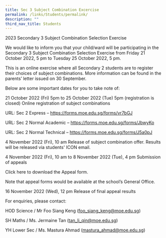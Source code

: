 ```yaml
---
title: Sec 3 Subject Combination Excercise
permalink: /links/Students/permalink/
description: ""
third_nav_title: Students
---
```

2023 Secondary 3 Subject Combination Selection Exercise

We would like to inform you that your child/ward will be participating in the Secondary 3 Subject Combination Selection Exercise from Friday 21 October 2022, 5 pm to Tuesday 25 October 2022, 5 pm.

This is an online exercise where all Secondary 2 students are to register their choices of subject combinations. More information can be found in the parents’ letter issued on 30 September.

 

Below are some important dates for you to take note of:

21 October 2022 (Fri) 5pm to 25 October 2022 (Tue) 5pm (registration is closed)
Online registration of subject combinations

URL: Sec 2 Express – https://forms.moe.edu.sg/forms/vr7bGJ

URL: Sec 2 Normal Academic – https://forms.moe.edu.sg/forms/JbwyKo

URL: Sec 2 Normal Technical – https://forms.moe.edu.sg/forms/J5a0pJ

4 November 2022 (Fri), 10 am
Release of subject combination offer. Results will be released via students' ICON email.



4 November 2022 (Fri), 10 am to 8 November 2022 (Tue), 4 pm
Submission of appeals

Click here to download the Appeal form.

Note that appeal forms would be available at the school’s General Office.

16 November 2022 (Wed), 12 pm
Release of final appeal results

 

For enquiries, please contact:

HOD Science / Mr Foo Siang Keng (foo_siang_keng@moe.edu.sg)

SH Maths / Ms. Jermaine Tan (tan_li_qin@moe.edu.sg)

YH Lower Sec / Ms. Mastura Ahmad (mastura_ahmad@moe.edu.sg)